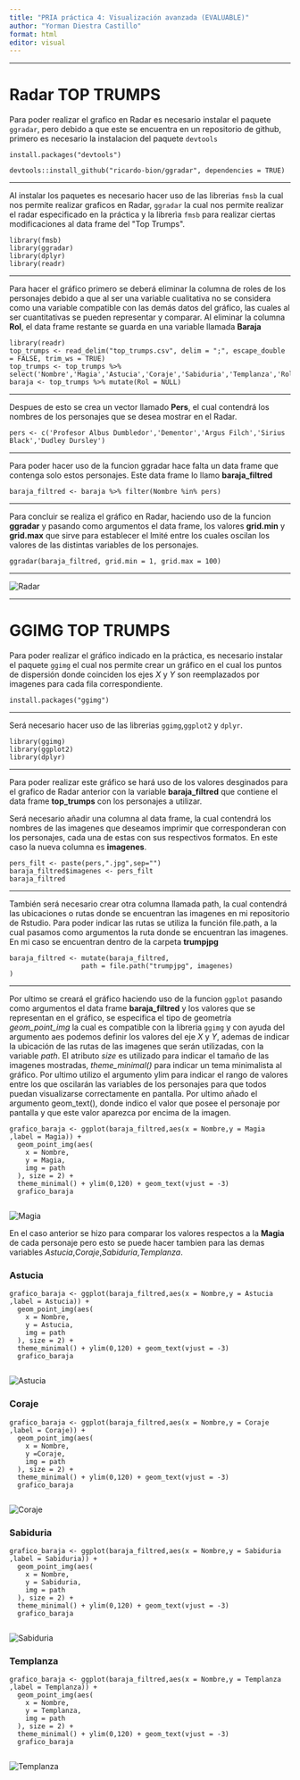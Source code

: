 ```yaml
---
title: "PRIA práctica 4: Visualización avanzada (EVALUABLE)"
author: "Yorman Diestra Castillo"
format: html
editor: visual
---
```


------------------------------------------------------------------------

# Radar TOP TRUMPS

Para poder realizar el grafico en Radar es necesario instalar el paquete `ggradar`, pero debido a que este se encuentra en un repositorio de github, primero es necesario la instalacion del paquete `devtools`

`install.packages("devtools")`

`devtools::install_github("ricardo-bion/ggradar", dependencies = TRUE)`

------------------------------------------------------------------------

Al instalar los paquetes es necesario hacer uso de las librerias `fmsb` la cual nos permite realizar graficos en Radar, `ggradar` la cual nos permite realizar el radar especificado en la práctica y la librerìa `fmsb` para realizar ciertas modificaciones al data frame del "Top Trumps".

```{r, message=FALSE}
library(fmsb)
library(ggradar)
library(dplyr)
library(readr)
```

------------------------------------------------------------------------

Para hacer el gráfico primero se deberá eliminar la columna de roles de los personajes debido a que al ser una variable cualitativa no se considera como una variable compatible con las demás datos del gráfico, las cuales al ser cuantitativas se pueden representar y comparar. Al eliminar la columna **Rol**, el data frame restante se guarda en una variable llamada **Baraja**

```{r}
library(readr)
top_trumps <- read_delim("top_trumps.csv", delim = ";", escape_double = FALSE, trim_ws = TRUE)
top_trumps <- top_trumps %>% select('Nombre','Magia','Astucia','Coraje','Sabiduria','Templanza','Rol')
baraja <- top_trumps %>% mutate(Rol = NULL)
```

------------------------------------------------------------------------

Despues de esto se crea un vector llamado **Pers**, el cual contendrá los nombres de los personajes que se desea mostrar en el Radar.

```{r}
pers <- c('Profesor Albus Dumbledor','Dementor','Argus Filch','Sirius Black','Dudley Dursley')
```

------------------------------------------------------------------------

Para poder hacer uso de la funcion ggradar hace falta un data frame que contenga solo estos personajes. Este data frame lo llamo **baraja_filtred**

```{r}
baraja_filtred <- baraja %>% filter(Nombre %in% pers)
```

------------------------------------------------------------------------

Para concluir se realiza el gráfico en Radar, haciendo uso de la funcion **ggradar** y pasando como argumentos el data frame, los valores **grid.min** y **grid.max** que sirve para establecer el lmité entre los cuales oscilan los valores de las distintas variables de los personajes.

```{r}
ggradar(baraja_filtred, grid.min = 1, grid.max = 100)
```

------------------------------------------------------------------------

![Radar](https://github.com/Yorman76/Proyecto/assets/150928664/967e636f-d039-4ddd-a99f-7d92f53e83dd)

------------------------------------------------------------------------

# GGIMG TOP TRUMPS

Para poder realizar el gráfico indicado en la práctica, es necesario instalar el paquete `ggimg` el cual nos permite crear un gráfico en el cual los puntos de dispersión donde coinciden los ejes *X* y *Y* son reemplazados por imagenes para cada fila correspondiente.

`install.packages("ggimg")`

------------------------------------------------------------------------

Será necesario hacer uso de las librerias `ggimg`,`ggplot2` y `dplyr`.

```{r}
library(ggimg)
library(ggplot2)
library(dplyr)
```

------------------------------------------------------------------------

Para poder realizar este gráfico se hará uso de los valores desginados para el grafico de Radar anterior con la variable **baraja_filtred** que contiene el data frame **top_trumps** con los personajes a utilizar.

Será necesario añadir una columna al data frame, la cual contendrá los nombres de las imagenes que deseamos imprimir que corresponderan con los personajes, cada una de estas con sus respectivos formatos. En este caso la nueva columna es **imagenes**.

```{r}
pers_filt <- paste(pers,".jpg",sep="")
baraja_filtred$imagenes <- pers_filt
baraja_filtred
```

------------------------------------------------------------------------

También será necesario crear otra columna llamada path, la cual contendrá las ubicaciones o rutas donde se encuentran las imagenes en mi repositorio de Rstudio. Para poder indicar las rutas se utiliza la función file.path, a la cual pasamos como argumentos la ruta donde se encuentran las imagenes. En mi caso se encuentran dentro de la carpeta **trumpjpg**

```{r}
baraja_filtred <- mutate(baraja_filtred,
                  path = file.path("trumpjpg", imagenes)
)
```

------------------------------------------------------------------------

Por ultimo se creará el gráfico haciendo uso de la funcion `ggplot` pasando como argumentos el data frame **baraja_filtred** y los valores que se representan en el gráfico, se especifica el tipo de geometría *geom_point_img* la cual es compatible con la libreria `ggimg` y con ayuda del argumento aes podemos definir los valores del eje *X* y *Y*, ademas de indicar la ubicación de las rutas de las imagenes que serán utilizadas, con la variable *path*. El atributo *size* es utilizado para indicar el tamaño de las imagenes mostradas, *theme_minimal()* para indicar un tema minimalista al gráfico. Por ultimo utilizo el argumento ylim para indicar el rango de valores entre los que oscilarán las variables de los personajes para que todos puedan visualizarse correctamente en pantalla. Por ultimo añado el argumento geom_text(), donde indico el valor que posee el personaje por pantalla y que este valor aparezca por encima de la imagen.

```{r}
grafico_baraja <- ggplot(baraja_filtred,aes(x = Nombre,y = Magia ,label = Magia)) +
  geom_point_img(aes(
    x = Nombre,
    y = Magia,
    img = path
  ), size = 2) +
  theme_minimal() + ylim(0,120) + geom_text(vjust = -3)
  grafico_baraja
  
```
![Magia](https://github.com/Yorman76/Proyecto/assets/150928664/9051035b-bd15-4694-b50b-eee8fa406929)

En el caso anterior se hizo para comparar los valores respectos a la **Magia** de cada personaje pero esto se puede hacer tambien para las demas variables *Astucia*,*Coraje*,*Sabiduria*,*Templanza*.

### Astucia

```{r}
grafico_baraja <- ggplot(baraja_filtred,aes(x = Nombre,y = Astucia ,label = Astucia)) +
  geom_point_img(aes(
    x = Nombre,
    y = Astucia,
    img = path
  ), size = 2) +
  theme_minimal() + ylim(0,120) + geom_text(vjust = -3)
  grafico_baraja
  
```
![Astucia](https://github.com/Yorman76/Proyecto/assets/150928664/aeacbc2c-bb49-4efb-9213-b2d161d9ad7c)

### Coraje

```{r}
grafico_baraja <- ggplot(baraja_filtred,aes(x = Nombre,y = Coraje ,label = Coraje)) +
  geom_point_img(aes(
    x = Nombre,
    y =Coraje,
    img = path
  ), size = 2) +
  theme_minimal() + ylim(0,120) + geom_text(vjust = -3)
  grafico_baraja
  
```
![Coraje](https://github.com/Yorman76/Proyecto/assets/150928664/26262233-0489-4ce6-8ed3-1e6c3855c72a)

### Sabiduria

```{r}
grafico_baraja <- ggplot(baraja_filtred,aes(x = Nombre,y = Sabiduria ,label = Sabiduria)) +
  geom_point_img(aes(
    x = Nombre,
    y = Sabiduria,
    img = path
  ), size = 2) +
  theme_minimal() + ylim(0,120) + geom_text(vjust = -3)
  grafico_baraja
  
```
![Sabiduria](https://github.com/Yorman76/Proyecto/assets/150928664/e0e0aa36-4f6d-46f1-9567-7644a6bb373b)

### Templanza

```{r}
grafico_baraja <- ggplot(baraja_filtred,aes(x = Nombre,y = Templanza ,label = Templanza)) +
  geom_point_img(aes(
    x = Nombre,
    y = Templanza,
    img = path
  ), size = 2) +
  theme_minimal() + ylim(0,120) + geom_text(vjust = -3)
  grafico_baraja
  
```
![Templanza](https://github.com/Yorman76/Proyecto/assets/150928664/ece14a83-ff65-4773-b521-78b144867a06)


